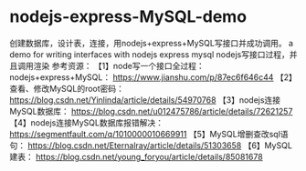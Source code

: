 # nodejs-express-MySQL-demo
创建数据库，设计表，连接，用nodejs+express+MySQL写接口并成功调用。
a demo for writing interfaces with nodejs express mysql
nodejs写接口过程，并且调用渲染
参考资源：
【1】node写一个接口全过程：nodejs+express+MySQL：
https://www.jianshu.com/p/87ec6f646c44
【2】查看、修改MySQL的root密码：
https://blog.csdn.net/Yinlinda/article/details/54970768
【3】nodejs连接MySQL数据库：
https://blog.csdn.net/u012475786/article/details/72621257
【4】nodejs连接MySQL数据库报错解决：
https://segmentfault.com/q/1010000010669911
【5】MySQL增删查改sql语句：
https://blog.csdn.net/Eternalray/article/details/51303658
【6】MySQL建表：
https://blog.csdn.net/young_foryou/article/details/85081678
